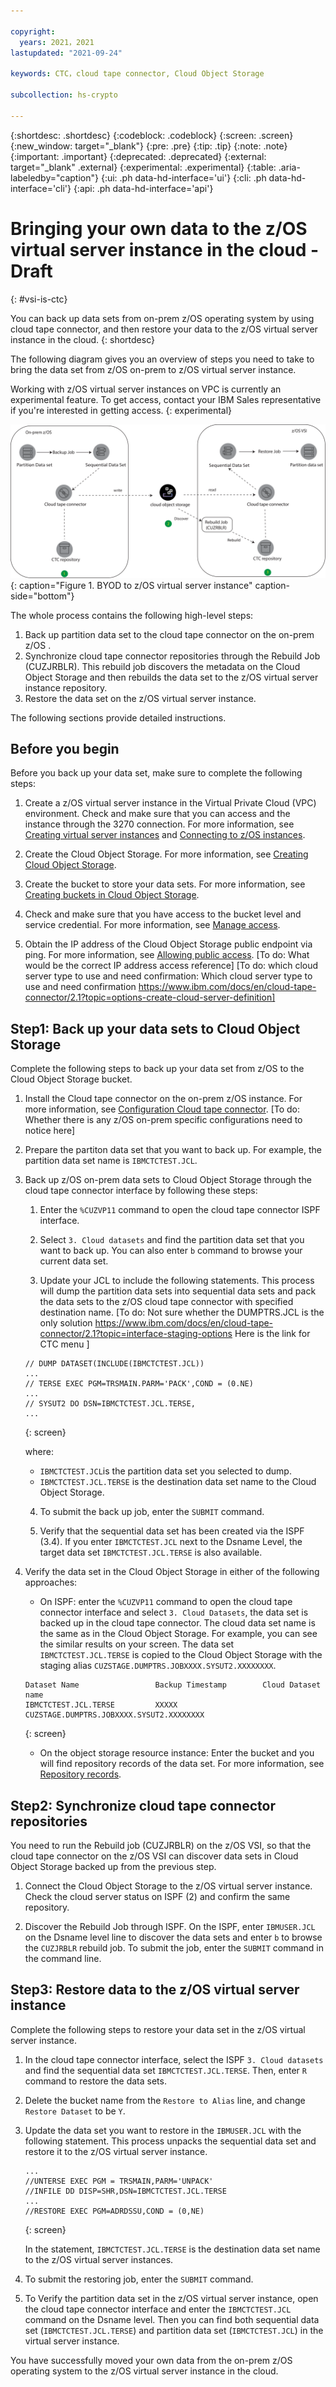 ```yaml
---

copyright:
  years: 2021，2021
lastupdated: "2021-09-24"

keywords: CTC，cloud tape connector, Cloud Object Storage

subcollection: hs-crypto

---
```


{:shortdesc: .shortdesc}
{:codeblock: .codeblock}
{:screen: .screen}
{:new_window: target="_blank"}
{:pre: .pre}
{:tip: .tip}
{:note: .note}
{:important: .important}
{:deprecated: .deprecated}
{:external: target="_blank" .external}
{:experimental: .experimental}
{:table: .aria-labeledby="caption"}
{:ui: .ph data-hd-interface='ui'}
{:cli: .ph data-hd-interface='cli'}
{:api: .ph data-hd-interface='api'}

# Bringing your own data to the z/OS virtual server instance in the cloud - Draft
{: #vsi-is-ctc}

You can back up data sets from on-prem z/OS operating system by using cloud tape connector, and then restore your data to the z/OS virtual server instance in the cloud.
{: shortdesc}

The following diagram gives you an overview of steps you need to take to bring the data set from z/OS on-prem to z/OS virtual server instance.

Working with z/OS virtual server instances on VPC is currently an experimental feature. To get access, contact your IBM Sales representative if you're interested in getting access.
{: experimental}

![BYOD to z/OS virtual server instance](images/vpc-byod-ctc.svg "Figure showing BYOD to z/OS virtual server instance"){: caption="Figure 1. BYOD to z/OS virtual server instance" caption-side="bottom"}

 The whole process contains the following high-level steps:
  1. Back up partition data set to the cloud tape connector on the on-prem z/OS .
  2. Synchronize cloud tape connector repositories through the Rebuild Job (CUZJRBLR). This rebuild job discovers the metadata on the Cloud Object Storage and then rebuilds the data set to the z/OS virtual server instance repository.
  3. Restore the data set on the z/OS virtual server instance.

  The following sections provide detailed instructions.

## Before you begin

Before you back up your data set, make sure to complete the following steps:

1. Create a z/OS virtual server instance in the Virtual Private Cloud (VPC) environment. Check and make sure that you can access and the instance through the 3270 connection. For more information, see [Creating virtual server instances](docs/vpc?topic=vpc-creating-virtual-servers) and [Connecting to z/OS instances](/docs/vpc?topic=vpc-vsi_is_connecting_zos).

2. Create the Cloud Object Storage. For more information, see [Creating Cloud Object Storage](/docs/cloud-object-storage?topic=cloud-object-storage-getting-started-cloud-object-storage).

3. Create the bucket to store your data sets. For more information, see [Creating buckets in Cloud Object Storage](/docs/cloud-object-storage?topic=cloud-object-storage-getting-started-cloud-object-storage#gs-create-buckets).

4. Check and make sure that you have access to the bucket level and service credential. For more information, see [Manage access](/docs/cloud-object-storage?topic=cloud-object-storage-administrators#administrators-manage-access).

5. Obtain the IP address of the Cloud Object Storage public endpoint via ping. For more information, see [Allowing public access](/docs/cloud-object-storage?topic=cloud-object-storage-iam-public-access).
[To do: What would be the correct IP address access reference]
[To do: which cloud server type to use and need confirmation: Which cloud server type to use and need confirmation https://www.ibm.com/docs/en/cloud-tape-connector/2.1?topic=options-create-cloud-server-definition]


## Step1: Back up your data sets to Cloud Object Storage

 Complete the following steps to back up your data set from z/OS to the Cloud Object Storage bucket.

1. Install the Cloud tape connector on the on-prem z/OS instance. For more information, see [Configuration Cloud tape connector](https://www.ibm.com/docs/en/cloud-tape-connector/2.1?topic=connector-configuration-summary). [To do: Whether there is any z/OS on-prem specific configurations need to notice here]

2. Prepare the partiton data set that you want to back up. For example, the partition data set name is `IBMCTCTEST.JCL`.


3. Back up z/OS on-prem data sets to Cloud Object Storage through the cloud tape connector interface by following these steps:
   1. Enter the `%CUZVP11` command to open the cloud tape connector ISPF interface.

   2. Select `3. Cloud datasets` and find the partition data set that you want to back up. You can also enter `b` command to browse your current data set.

   3. Update your JCL to include the following statements. This process will dump the partition data sets into sequential data sets and pack the data sets to the z/OS cloud tape connector with specified destination name. [To do: Not sure whether the DUMPTRS.JCL is the only solution https://www.ibm.com/docs/en/cloud-tape-connector/2.1?topic=interface-staging-options Here is the link for CTC menu ]

    ```
    // DUMP DATASET(INCLUDE(IBMCTCTEST.JCL))
    ...
    // TERSE EXEC PGM=TRSMAIN.PARM='PACK',COND = (0.NE)
    ...
    // SYSUT2 DO DSN=IBMCTCTEST.JCL.TERSE,
    ...
    ```
    {: screen}

    where:
    * `IBMCTCTEST.JCL`is the partition data set you selected to dump.
    * `IBMCTCTEST.JCL.TERSE` is the destination data set name to the Cloud Object Storage.


   4. To submit the back up job, enter the `SUBMIT` command.

   5. Verify that the sequential data set has been created via the ISPF (3.4). If you enter `IBMCTCTEST.JCL` next to the Dsname Level, the target data set `IBMCTCTEST.JCL.TERSE` is also available.

4. Verify the data set in the Cloud Object Storage in either of the following approaches:

   * On ISPF: enter the `%CUZVP11` command to open the cloud tape connector interface and select `3. Cloud Datasets`, the data set is backed up in the cloud tape connector. The cloud data set name is the same as in the Cloud Object Storage. For example, you can see the similar results on your screen. The data set `IBMCTCTEST.JCL.TERSE` is copied to the Cloud Object Storage with the staging alias `CUZSTAGE.DUMPTRS.JOBXXXX.SYSUT2.XXXXXXXX`.
    ```
    Dataset Name                 Backup Timestamp        Cloud Dataset name
    IBMCTCTEST.JCL.TERSE         XXXXX              CUZSTAGE.DUMPTRS.JOBXXXX.SYSUT2.XXXXXXXX
    ```
    {: screen}

   * On the object storage resource instance: Enter the bucket and you will find repository records of the data set. For more information, see [Repository records](https://www.ibm.com/docs/en/cloud-tape-connector/2.1?topic=repository-records).


## Step2: Synchronize cloud tape connector repositories

You need to run the Rebuild job (CUZJRBLR) on the z/OS VSI, so that the cloud tape connector on the z/OS VSI can discover data sets in Cloud Object Storage backed up from the previous step.
1. Connect the Cloud Object Storage to the z/OS virtual server instance. Check the cloud server status on ISPF (2) and confirm the same repository.

2. Discover the Rebuild Job through ISPF. On the ISPF, enter `IBMUSER.JCL` on the Dsname level line to discover the data sets and enter `b` to browse the `CUZJRBLR` rebuild job. To submit the job, enter the `SUBMIT` command in the command line.


## Step3: Restore data to the z/OS virtual server instance

Complete the following steps to restore your data set in the z/OS virtual server instance.

1.  In the cloud tape connector interface, select the ISPF `3. Cloud datasets` and find the sequential data set `IBMCTCTEST.JCL.TERSE`. Then, enter `R` command to restore the data sets.

2.  Delete the bucket name from the `Restore to Alias` line, and change `Restore Dataset` to be `Y`.

3.  Update the data set you want to restore in the `IBMUSER.JCL` with the following statement. This process unpacks the sequential data set and restore it to the z/OS virtual server instance.
    ```
    ...
    //UNTERSE EXEC PGM = TRSMAIN,PARM='UNPACK'
    //INFILE DD DISP=SHR,DSN=IBMCTCTEST.JCL.TERSE
    ...
    //RESTORE EXEC PGM=ADRDSSU,COND = (0,NE)
    ```
    {: screen}

    In the statement, `IBMCTCTEST.JCL.TERSE` is the destination data set name to the z/OS virtual server instances.

4. To submit the restoring job, enter the `SUBMIT` command.

5. To Verify the partition data set in the  z/OS virtual server instance, open the cloud tape connector interface and enter the `IBMCTCTEST.JCL` command on the Dsname level. Then you can find both sequential data set (`IBMCTCTEST.JCL.TERSE`) and partition data set (`IBMCTCTEST.JCL`) in the virtual server instance.

You have successfully moved your own data from the on-prem z/OS operating system to the z/OS virtual server instance in the cloud.
